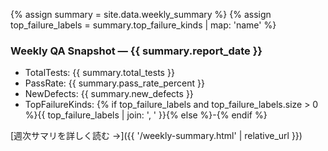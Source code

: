 {% assign summary = site.data.weekly_summary %}
{% assign top_failure_labels = summary.top_failure_kinds | map: 'name' %}
### Weekly QA Snapshot — {{ summary.report_date }}

- TotalTests: {{ summary.total_tests }}
- PassRate: {{ summary.pass_rate_percent }}
- NewDefects: {{ summary.new_defects }}
- TopFailureKinds: {% if top_failure_labels and top_failure_labels.size > 0 %}{{ top_failure_labels | join: ', ' }}{% else %}-{% endif %}

[週次サマリを詳しく読む →]({{ '/weekly-summary.html' | relative_url }})
